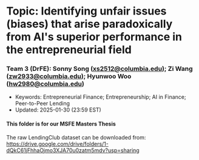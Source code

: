 # Topic: Identifying unfair issues (biases) that arise paradoxically from AI's superior performance in the entrepreneurial field
### Team 3 (DrFE): Sonny Song (xs2512@columbia.edu); Zi Wang (zw2933@columbia.edu); Hyunwoo Woo (hw2980@columbia.edu)


- Keywords: Entrepreneurial Finance; Entrepreneurship; AI in Finance; Peer-to-Peer Lending
- Updated: 2025-01-30 (23:59 EST)


#### This folder is for our MSFE Masters Thesis
The raw LendingClub dataset can be downloaded from: https://drive.google.com/drive/folders/1-dQkC61jFhhaOjmo3XJA70u0zatm5mdv?usp=sharing
